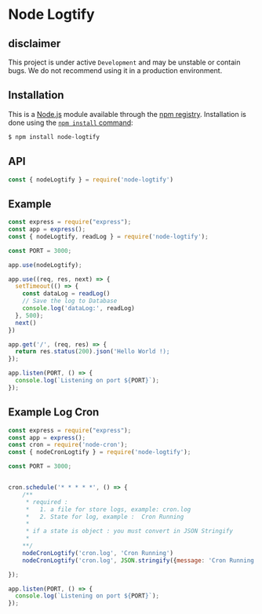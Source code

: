 # Node Logtify

## disclaimer
This project is under active `Development` and may be unstable or contain bugs. We do not recommend using it in a production environment. 

## Installation 
This is a [Node.js](https://nodejs.org/en/) module available through the
[npm registry](https://www.npmjs.com/). Installation is done using the
[`npm install` command](https://docs.npmjs.com/getting-started/installing-npm-packages-locally):

```sh
$ npm install node-logtify
```
## API

<!-- eslint-disable no-unused-vars -->

```js
const { nodeLogtify } = require('node-logtify')
```
## Example

```js
const express = require("express");
const app = express();
const { nodeLogtify, readLog } = require('node-logtify');

const PORT = 3000;

app.use(nodeLogtify);

app.use((req, res, next) => {
  setTimeout(() => {
    const dataLog = readLog()
    // Save the log to Database
    console.log('dataLog:', readLog)
  }, 500);
  next()
})

app.get('/', (req, res) => {
  return res.status(200).json('Hello World !);
});

app.listen(PORT, () => {
  console.log(`Listening on port ${PORT}`);
});


```

## Example Log Cron

```js
const express = require("express");
const app = express();
const cron = require('node-cron');
const { nodeCronLogtify } = require('node-logtify');

const PORT = 3000;


cron.schedule('* * * * *', () => {
    /**
     * required :
     *   1. a file for store logs, example: cron.log
     *   2. State for log, example :  Cron Running
     * 
     * if a state is object : you must convert in JSON Stringify
     * 
    **/
    nodeCronLogtify('cron.log', 'Cron Running')
    nodeCronLogtify('cron.log', JSON.stringify({message: 'Cron Running'}))

});

app.listen(PORT, () => {
  console.log(`Listening on port ${PORT}`);
});

